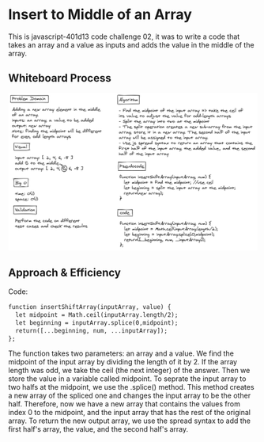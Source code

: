 # Insert to Middle of an Array

This is javascript-401d13 code challenge 02, it was to write a code that takes an array and a value as inputs and adds the value in the middle of the array.

## Whiteboard Process

![array-insert-shift](./array-insert-shift.png)

## Approach & Efficiency

Code:

```
function insertShiftArray(inputArray, value) {
  let midpoint = Math.ceil(inputArray.length/2);
  let beginning = inputArray.splice(0,midpoint);
  return([...beginning, num, ...inputArray]);
};
```

The function takes two parameters: an array and a value.
We find the midpoint of the input array by dividing the length of it by 2. If the array length was odd, we take the ceil (the next integer) of the answer. Then we store the value in a variable called midpoint.
To seprate the input array to two halfs at the midpoint, we use the .splice() method. This method creates a new array of the spliced one and changes the input array to be the other half. Therefore, now we have a new array that contains the values from index 0 to the midpoint, and the input array that has the rest of the original array.
To return the new output array, we use the spread syntax to add the first half's array, the value, and the second half's array.
 
